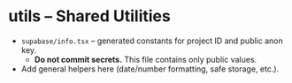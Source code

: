 # utils – Shared Utilities

- `supabase/info.tsx` – generated constants for project ID and public anon key.
  - **Do not commit secrets.** This file contains only public values.
- Add general helpers here (date/number formatting, safe storage, etc.).

